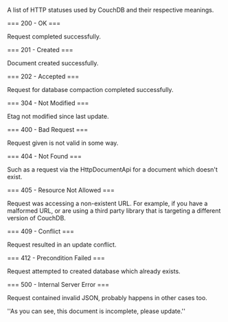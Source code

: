 A list of HTTP statuses used by CouchDB and their respective meanings.

=== 200 - OK ===

Request completed successfully.

=== 201 - Created ===

Document created successfully.

=== 202 - Accepted ===

Request for database compaction completed successfully.

=== 304 - Not Modified ===

Etag not modified since last update.

=== 400 - Bad Request ===

Request given is not valid in some way.

=== 404 - Not Found ===

Such as a request via the HttpDocumentApi for a document which doesn't exist.

=== 405 - Resource Not Allowed ===

Request was accessing a non-existent URL.  For example, if you have a malformed URL, or are using a third party library that is targeting a different version of CouchDB.

=== 409 - Conflict ===

Request resulted in an update conflict.

=== 412 - Precondition Failed ===

Request attempted to created database which already exists.

=== 500 - Internal Server Error ===

Request contained invalid JSON, probably happens in other cases too.

''As you can see, this document is incomplete, please update.''
